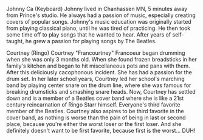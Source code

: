 Johnny Ca (Keyboard)
Johnny lived in Chanhassen MN, 5 minutes away from Prince's studio. He always had a passion of music, especially creating covers of popular songs. Johnny's music education was originally started from playing classical piano, until he was tired of practicing. He then took some time off to play songs that he wanted to hear. After years of self-taught, he grew a passion for playing songs by The Beatles.

Courtney (Ringo)
Courtney "Francourtney" Francoeur began drumming when she was only 3 months old. When she found frozen breadsticks in her family's kitchen and began to hit miscellaneous pots and pans with them. After this deliciously cacophonous incident. She has had a passion for the drum set. In her later school years, Courtney led her school's marching band by playing center snare on the drum line, where she was famous for breaking drumsticks and smashing snare heads. Now, Courtney has settled down and is a member of a Beatles cover band where she is like a 21st century reincarnation of Ringo Starr himself. Everyone's third favorite member of the Beatles. Courtney also aspires to be third favorite in the cover band, as nothing is worse than the pain of being in last or second place, because you're either the worst loser or the first loser. And she definitely doesn't want to be first favorite, because first is the worst... DUH!
